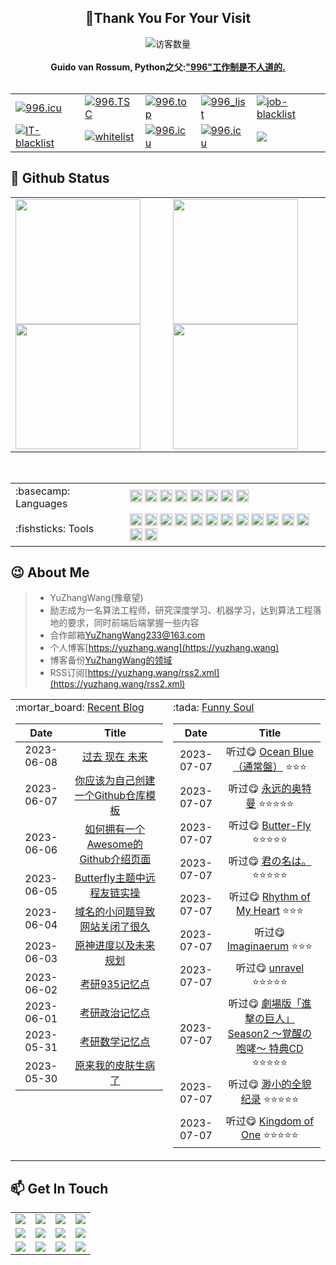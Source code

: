 <!-- 欢迎界面并展示访问次数 -->
<h2 align="center">👋Thank You For Your Visit</h2>
<div align="center">
<img src="https://profile-counter.glitch.me/YuZhangWang/count.svg" alt="访客数量">
</div>
</br>


<!-- 反996运动 https://996.icu  https://github.com/996icu -->
<div align="center">
    <strong>Guido van Rossum, Python之父:<a href="https://twitter.com/gvanrossum/status/1111628076801236993">"996"工作制是不人道的.</a></strong>
    </br>
    </br>
    <table border="0">
  <tr>
    <td><a href="https://996.icu"><img src="https://img.shields.io/badge/link-996.icu-red.svg?style=for-the-badge" alt="996.icu" /></a></td>
    <td><a href="https://996tsc.netlify.app/#/sticker"><img src="https://img.shields.io/badge/link-996.TSC-red?style=for-the-badge" alt="996.TSC" /></a></td>
    <td><a href="https://github.com/top996/top.996"><img src="https://img.shields.io/badge/link-top.996-red?style=for-the-badge" alt="996.top" /></a></td>
    <td><a href="https://fengt-t.github.io/996_list/"><img src="https://img.shields.io/badge/link-996__list-red?style=for-the-badge" alt="996_list" /></a></td>
    <td><a href="https://github.com/it-job-blacklist/996ICU.job.blacklist_company"><img src="https://img.shields.io/badge/link-job--blacklist-red?style=for-the-badge" alt="job-blacklist" /></a></td>
  </tr>
  <tr>
    <td><a href="https://github.com/zxpsuper/IT-blacklist"><img src="https://img.shields.io/badge/link-IT--blacklist-red?style=for-the-badge" alt="IT-blacklist" /></a></td>
    <td><a href="https://github.com/996icu/996.ICU/tree/master/whitelist"><img src="https://img.shields.io/badge/link-whitelist-success?style=for-the-badge" alt="whitelist" /></a></td>
    <td><a href="https://github.com/996icu/996.ICU/blob/master/LICENSE"><img src="https://img.shields.io/badge/license-NPL%20(The%20996%20Prohibited%20License)-blue?style=for-the-badge" alt="996.icu" /></a></td>
    <td><a href="https://github.com/996icu/996.ICU/blob/master/LICENSE"><img src="https://img.shields.io/badge/license-Anti%20996-blue.svg?style=for-the-badge" alt="996.icu" /></a></td>
    <td><a href="https://github.com/YuZhangWang/YuZhangWang/blob/master/LICENSE"><img src="https://img.shields.io/github/license/onlyGuo/nginx-gui.svg?style=for-the-badge"></a></td>
  </tr>
</table> 
</div>


<!-- 关于我的一些编程信息,例如Github状态,Github仓库内编程语言使用情况统计,常用的编程语言,常用的编程框架和IDE工具,Github粉丝点赞访客 -->
## :star2: Github Status
<div align="center">
<table>
    <tr>
        <!-- Github状态 -->
        <td>
            <a href="https://github.com/anuraghazra/github-readme-stats#gh-light-mode-only">
            <img height=200 src="https://github-readme-stats.vercel.app/api/?username=YuZhangWang&show_icons=true&count_private=true&line_height=28&hide_border=true&card_width=347&include_all_commits=true&role=owner,collaborator&exclude_repo=github-readme-stats&theme=default#gh-light-mode-only" />            
            </a>
            <a href="https://github.com/anuraghazra/github-readme-stats#gh-dark-mode-only">
            <img height=200 src="https://github-readme-stats.vercel.app/api/?username=YuZhangWang&show_icons=true&count_private=true&line_height=28&hide_border=true&card_width=347&include_all_commits=true&role=owner,collaborator&exclude_repo=github-readme-stats&theme=dark&bg_color=000000#gh-dark-mode-only" />
            </a>
        </td>
        <!-- Github仓库内编程语言使用情况统计 -->
        <td>
            <a href="https://github.com/anuraghazra/github-readme-stats#gh-light-mode-only">
            <img height=200 src="https://github-readme-stats.vercel.app/api/top-langs/?username=YuZhangWang&layout=compact&langs_count=10&hide_border=true&role=owner,collaborator&theme=default#gh-light-mode-only" />
            </a>
            <a href="https://github.com/anuraghazra/github-readme-stats#gh-dark-mode-only">
            <img height=200 src="https://github-readme-stats.vercel.app/api/top-langs/?username=YuZhangWang&layout=compact&langs_count=10&hide_border=true&role=owner,collaborator&theme=dark&bg_color=000000#gh-dark-mode-only"/>
            </a>
        </td>
    </tr>
</table>
</div>


</br>

<!-- 常用的编程语言和常用的编程框架和IDE工具 -->
<div align="center">
<table>
<tr>
<td>
:basecamp: Languages
</td>
<td>
<code><img height="20" src="https://cdn.jsdelivr.net/gh/YuZhangWang/Creative_pictures01@main/img/20210910011149.png" alt="Python" /></code>
<code><img height="20" src="https://cdn.jsdelivr.net/gh/devicons/devicon/icons/cplusplus/cplusplus-plain.svg" alt="CPP" /></code>
<code><img height="20" src="https://cdn.jsdelivr.net/gh/devicons/devicon/icons/markdown/markdown-original.svg" alt="Markdown" /></code>
<code><img height="20" src="https://cdn.jsdelivr.net/gh/devicons/devicon/icons/latex/latex-original.svg" alt="Latex" /></code>
<code><img height="20" src="https://cdn.jsdelivr.net/gh/devicons/devicon/icons/html5/html5-plain.svg" alt="Html" /></code>
<code><img height="20" src="https://cdn.jsdelivr.net/gh/devicons/devicon/icons/css3/css3-plain.svg" alt="CSS" /></code>
<code><img height="20" src="https://cdn.jsdelivr.net/gh/devicons/devicon/icons/javascript/javascript-plain.svg" alt="Javascript" /></code>
<code><img height="20" src="https://cdn.jsdelivr.net/gh/devicons/devicon/icons/java/java-plain.svg" alt="Java" /></code>
</td>
</tr>
    
<tr>
<td>
:fishsticks: Tools
</td>
<td>
<code><img height="20" src="https://gcore.jsdelivr.net/gh/YuZhangWang/Creative-pictures02@master/img/pycharm.svg" alt="Pycharm" /></code>
<code><img height="20" src="https://cdn.jsdelivr.net/gh/devicons/devicon/icons/anaconda/anaconda-original.svg" alt="Anaconda" /></code>
<code><img height="20" src="https://cdn.jsdelivr.net/gh/devicons/devicon/icons/pytorch/pytorch-original.svg" alt="Pytorch" /></code>   
<code><img height="20" src="https://cdn.jsdelivr.net/gh/devicons/devicon/icons/opencv/opencv-original.svg" alt="Opencv"></code>
<code><img height="20" src="https://cdn.jsdelivr.net/gh/devicons/devicon/icons/tensorflow/tensorflow-original.svg" alt="TensorFlow" /></code>
<code><img height="20" src="https://cdn.jsdelivr.net/gh/devicons/devicon/icons/django/django-plain.svg" alt="Django"></code>
<code><img height="20" src="https://cdn.jsdelivr.net/gh/devicons/devicon/icons/flask/flask-original.svg" alt="Flask"></code>
<code><img height="20" src="https://gcore.jsdelivr.net/gh/YuZhangWang/Creative-pictures02@master/img/clion.svg" alt="Clion"/></code>
<code><img height="20" src="https://cdn.jsdelivr.net/gh/devicons/devicon/icons/cmake/cmake-original.svg" alt="CMake"/></code>
<code><img height="20" src="https://cdn.jsdelivr.net/gh/devicons/devicon/icons/nodejs/nodejs-plain.svg" alt="Node.js"/></code>
<code><img height="20" src="https://cdn.jsdelivr.net/gh/devicons/devicon/icons/git/git-original.svg" alt="Git" /></code>
<code><img height="20" src="https://cdn.jsdelivr.net/gh/devicons/devicon/icons/vscode/vscode-original.svg" alt="Visual-Studio-Code" /></code>
<code><img height="20" src="https://cdn.jsdelivr.net/gh/devicons/devicon/icons/opensuse/opensuse-original.svg" alt="openSUSE" /></code>
<code><img height="20" src="https://cdn.jsdelivr.net/gh/devicons/devicon/icons/firefox/firefox-plain.svg" alt="Firefox" /></code>
</td>
</tr>
</table>
</div>

<!-- 关于我的一些信息 -->
## :wink: About Me
> - YuZhangWang(豫章望)
> - 励志成为一名算法工程师，研究深度学习、机器学习，达到算法工程落地的要求，同时前端后端掌握一些内容   
> - 合作邮箱<a href="mailto:YuZhangWang233@163.com">YuZhangWang233@163.com</a>   
> - 个人博客[https://yuzhang.wang](https://yuzhang.wang)   
> - 博客备份[YuZhangWang的领域](https://flowus.cn/yuzhangwang/share/7df66bdd-907c-4023-803c-b8c5cfe06d4a)   
> - RSS订阅[https://yuzhang.wang/rss2.xml](https://yuzhang.wang/rss2.xml)   


<table width="100%" align="center" padding="0" margin="0">
<tr>
<td valign="top" width="50%">
:mortar_board:  <a href="https://yuzhang.wang" target="_blank">Recent Blog</a> 
  
<!-- START_SECTION:blog -->
| Date | Title |
| :-: | :---: |
| 2023-06-08 | <a href='https://yuzhang.wang/134-past-pesent-future/' target='_blank'>过去 现在 未来</a> |
| 2023-06-07 | <a href='https://yuzhang.wang/133-best-template/' target='_blank'>你应该为自己创建一个Github仓库模板</a> |
| 2023-06-06 | <a href='https://yuzhang.wang/132-github-introduction/' target='_blank'>如何拥有一个Awesome的Github介绍页面</a> |
| 2023-06-05 | <a href='https://yuzhang.wang/131-remote-friend-linking/' target='_blank'>Butterfly主题中远程友链实操</a> |
| 2023-06-04 | <a href='https://yuzhang.wang/130-domain-name-issue/' target='_blank'>域名的小问题导致网站关闭了很久</a> |
| 2023-06-03 | <a href='https://yuzhang.wang/129-genshin-progress-planning/' target='_blank'>原神进度以及未来规划</a> |
| 2023-06-02 | <a href='https://yuzhang.wang/128-exam-935/' target='_blank'>考研935记忆点</a> |
| 2023-06-01 | <a href='https://yuzhang.wang/127-exam-politics/' target='_blank'>考研政治记忆点</a> |
| 2023-05-31 | <a href='https://yuzhang.wang/126-exam-mathematics/' target='_blank'>考研数学记忆点</a> |
| 2023-05-30 | <a href='https://yuzhang.wang/125-aopic-dermatitis/' target='_blank'>原来我的皮肤生病了</a> |
<!-- END_SECTION:blog -->
</td>
    
<td valign="top" width="50%"> 
:tada:  <a href="https://yuzhang.wang" target="_blank">Funny Soul</a> 
    
<!-- START_SECTION:douban -->
| Date | Title |
| :-: | :---: |
| 2023-07-07 | 听过😋 <a href='https://music.douban.com/subject/24757003/' target='_blank'>Ocean Blue（通常盤）</a> ⭐⭐⭐ |
| 2023-07-07 | 听过😋 <a href='https://music.douban.com/subject/35150344/' target='_blank'>永远的奥特曼</a> ⭐⭐⭐⭐⭐ |
| 2023-07-07 | 听过😋 <a href='https://music.douban.com/subject/4301841/' target='_blank'>Butter-Fly</a> ⭐⭐⭐⭐⭐ |
| 2023-07-07 | 听过😋 <a href='https://music.douban.com/subject/26809367/' target='_blank'>君の名は。</a> ⭐⭐⭐⭐⭐ |
| 2023-07-07 | 听过😋 <a href='https://music.douban.com/subject/3732440/' target='_blank'>Rhythm of My Heart</a> ⭐⭐⭐ |
| 2023-07-07 | 听过😋 <a href='https://music.douban.com/subject/6847728/' target='_blank'>Imaginaerum</a> ⭐⭐⭐ |
| 2023-07-07 | 听过😋 <a href='https://music.douban.com/subject/25936244/' target='_blank'>unravel</a> ⭐⭐⭐⭐⭐ |
| 2023-07-07 | 听过😋 <a href='https://music.douban.com/subject/35278170/' target='_blank'>劇場版「進撃の巨人」Season2 ～覚醒の咆哮～ 特典CD</a> ⭐⭐⭐⭐⭐ |
| 2023-07-07 | 听过😋 <a href='https://music.douban.com/subject/25918149/' target='_blank'>渺小的全貌纪录</a> ⭐⭐⭐⭐⭐ |
| 2023-07-07 | 听过😋 <a href='https://music.douban.com/subject/33455518/' target='_blank'>Kingdom of One</a> ⭐⭐⭐⭐⭐ |
<!-- END_SECTION:douban -->
</td>
</tr>
    
<!-- START_SECTION:github-xxx -->
<!-- END_SECTION:github-xxx -->
    
</table>


<!-- 各种平台联系方式 -->
## :mailbox: Get In Touch
<div align="center">
<table border="0">
  <tr>
    <td>
        <!-- StackOverFlow -->
        <a href="https://stackoverflow.com/users/16347524/yuzhangwang" target="_blank"> 
        <img src="https://img.shields.io/badge/StackOverFlow-YuZhangWang-%23F48024?style=for-the-badge">
        </a>
    </td>
    <td>
        <!-- CSDN -->
        <a href="https://blog.csdn.net/qq_43616274" target="_blank"> 
        <img src="https://img.shields.io/badge/CSDN-YuZhangWang-%23FC5531?style=for-the-badge">
        </a>
    </td>
    <td>
        <!-- 掘金 -->
    <a href="https://juejin.cn/user/4476867080633319" target="_blank"> 
    <img src="https://img.shields.io/badge/%E6%8E%98%E9%87%91-YuZhangWang-%231E80FF?style=for-the-badge">
    </a>
    </td>
    <td>
        <!-- 知乎 -->
        <a href="https://www.zhihu.com/people/YuZhangWang" target="_blank"> 
        <img src="https://img.shields.io/badge/%E7%9F%A5%E4%B9%8E-YuZhangWang-%230066FF?style=for-the-badge">
        </a>
    </td>
  </tr>
  <tr>
    <td>
        <!-- Github -->
        <a href="https://github.com/YuZhangWang" target="_blank"> 
        <img src="https://img.shields.io/badge/Github-YuZhangWang-%2324292F?style=for-the-badge">
        </a>
    </td>
    <td>
        <!-- Gitee -->
        <a href="https://gitee.com/YuZhangWang233" target="_blank"> 
        <img src="https://img.shields.io/badge/Gitee-YuZhangWang-%23C71D23?style=for-the-badge">
        </a>
    </td>
    <td>
        <!-- LeetCode -->
        <a href="https://leetcode-cn.com/u/yuzhangwang/" target="_blank"> 
        <img src="https://img.shields.io/badge/LeetCode-YuZhangWang-%23FFA119?style=for-the-badge">
        </a>
     </td>
    <td>
        <!-- bilibili -->
        <a href="https://space.bilibili.com/19474542" target="_blank"> 
        <img src="https://img.shields.io/badge/bilibili-YuZhangWang-%23FB7299?style=for-the-badge">
        </a>
    </td>
  </tr>
  <tr>
    <td>
        <!-- 酷安 -->
        <a href="http://www.coolapk.com/u/1670757" target="_blank"> 
        <img src="https://img.shields.io/badge/%E9%85%B7%E5%AE%89-YuZhangWang-%2311C273?style=for-the-badge">
        </a>
     </td>
    <td>
        <!-- 网易云 -->
        <a href="https://music.163.com/#/user/home?id=340104770" target="_blank"> 
        <img src="https://img.shields.io/badge/%E7%BD%91%E6%98%93%E4%BA%91-YuZhangWang-%23DF001B?style=for-the-badge">
        </a>
    </td>
    <td>
        <!-- QQ -->
        <a href="https://cdn.jsdelivr.net/gh/YuZhangWang/Creative_pictures01@main/2021/03/09/qrcode_1615295622746.jpg" target="_blank"> 
        <img src="https://img.shields.io/badge/QQ-YuZhangWang-%2350BCFE?style=for-the-badge">
        </a>
    </td>
    <td>
        <!-- 微信 -->
        <a href="https://cdn.jsdelivr.net/gh/YuZhangWang/Creative_pictures01@main/2021/03/09/mmqrcode1615295634051.png" target="_blank"> 
        <img src="https://img.shields.io/badge/%E5%BE%AE%E4%BF%A1-YuZhangWang-%231AAD19?style=for-the-badge">
        </a>
    </td>
  </tr>
</table>
</div>
